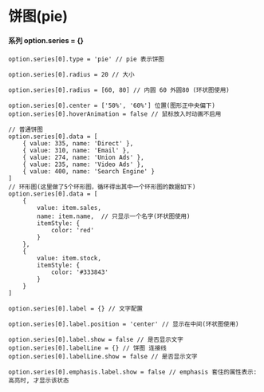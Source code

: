 # 饼图(pie)

#### 系列 option.series = {}
    option.series[0].type = 'pie' // pie 表示饼图

    option.series[0].radius = 20 // 大小

    option.series[0].radius = [60, 80] // 内圆 60 外圆80 (环状图使用)

    option.series[0].center = ['50%', '60%'] 位置(图形正中央偏下)
    option.series[0].hoverAnimation = false // 鼠标放入时动画不启用
    
    // 普通饼图
    option.series[0].data = [
        { value: 335, name: 'Direct' },
        { value: 310, name: 'Email' },
        { value: 274, name: 'Union Ads' },
        { value: 235, name: 'Video Ads' },
        { value: 400, name: 'Search Engine' }
    ]
    // 环形图(这里做了5个环形图，循环得出其中一个环形图的数据如下)
    option.series[0].data = [
        { 
            value: item.sales,
            name: item.name,  // 只显示一个名字(环状图使用)
            itemStyle: {
                color: 'red'
            }
        },
        { 
            value: item.stock, 
            itemStyle: {
                color: '#333843'
            }
        }
    ]

    option.series[0].label = {} // 文字配置

    option.series[0].label.position = 'center' // 显示在中间(环状图使用)

    option.series[0].label.show = false // 是否显示文字
    option.series[0].labelLine = {} // 饼图 连接线
    option.series[0].labelLine.show = false // 是否显示文字

    option.series[0].emphasis.label.show = false // emphasis 套住的属性表示: 高亮时, 才显示该状态


